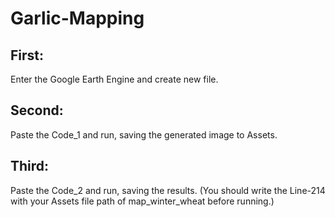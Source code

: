 # Garlic-Mapping
## First:
Enter the Google Earth Engine and create new file.
## Second:
Paste the Code_1 and run, saving the generated image to Assets.
## Third:
Paste the Code_2 and run, saving the results.
(You should write the Line-214 with your Assets file path of map_winter_wheat before running.)
